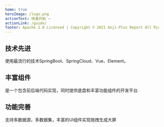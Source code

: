 ```yaml
---
home: true
heroImage: /logo.png
actionText: 快速开始 →
actionLink: /guide/
footer: Apache 2.0 Licensed | Copyright © 2021 Anji-Plus Report All Rights Reserved
---
```


<div style="text-align: center">
</div>

<div class="features">
  <div class="feature">
    <h2>技术先进</h2>
    <p>使用最流行的技术SpringBoot、SpringCloud、Vue、Element。</p>
  </div>
  <div class="feature">
    <h2>丰富组件</h2>
    <p>是一个包含前后端代码实现，同时提供底盘和丰富功能组件的开发平台.</p>
  </div>
  <div class="feature">
    <h2>功能完善</h2>
    <p>支持多数据源，多数据集，丰富的UI组件实现拖拽生成大屏</p>
  </div>
</div>
